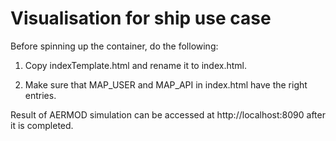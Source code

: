 # Visualisation for ship use case

Before spinning up the container, do the following:

1. Copy indexTemplate.html and rename it to index.html.

2. Make sure that MAP_USER and MAP_API in index.html have the right entries.

Result of AERMOD simulation can be accessed at http://localhost:8090 after it is completed.